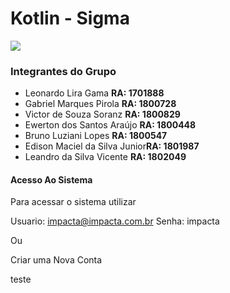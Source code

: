 ﻿

# Kotlin - Sigma

![](https://raw.githubusercontent.com/leandrovicente/leandrovicente.github.io/master/img/rh.png)



### Integrantes do Grupo 
                
- Leonardo Lira Gama <b>RA: 1701888 </b>
- Gabriel Marques Pirola <b>RA: 1800728</b>
- Victor de Souza Soranz <b>RA: 1800829</b>
- Ewerton dos Santos Araújo <b>RA: 1800448</b>
- Bruno Luziani Lopes <b>RA: 1800547</b>
- Edison Maciel da Silva Junior<b>RA: 1801987</b>
- Leandro da Silva Vicente <b>RA: 1802049</b>

#### Acesso Ao Sistema

Para acessar o sistema utilizar 

Usuario: impacta@impacta.com.br
Senha: impacta

Ou

Criar uma Nova Conta

teste
